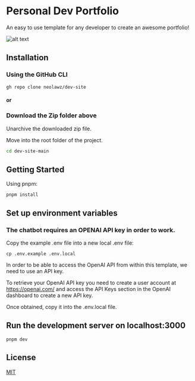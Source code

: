 # Personal Dev Portfolio

An easy to use template for any developer to create an awesome portfolio!

![alt text](https://github.com/neolawz/dev-site/blob/main/public/img/ogimg.jpg?raw=true)

## Installation

### Using the GitHub CLI

```
gh repo clone neolawz/dev-site
```
#### or

### Download the Zip folder above
Unarchive the downloaded zip file.

Move into the root folder of the project.

```bash
cd dev-site-main
```

## Getting Started

Using pnpm:

```
pnpm install
```

## Set up environment variables

### The chatbot requires an OPENAI API key in order to work. 

Copy the example .env file into a new local .env file:
```
cp .env.example .env.local
```

In order to be able to access the OpenAI API from within this template, we need to use an API key.

To retrieve your OpenAI API key you need to create a user account at https://openai.com/ and access the API Keys section in the OpenAI dashboard to create a new API key.

Once obtained, copy it into the .env.local file.

## Run the development server on localhost:3000

```
pnpm dev
```

## License

[MIT](https://choosealicense.com/licenses/mit/)












